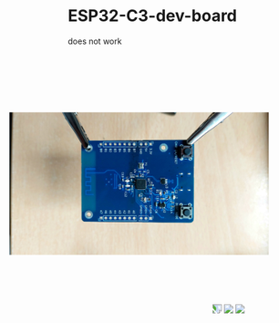 # ESP32-C3-dev-board

does not work



  <img src="https://github.com/FabulousBastard/ESP32-C3-dev-board/blob/main/20230407_103554.jpg" width="250" style="transform:rotate(90deg);"/>

  <img src="https://github.com/FabulousBastard/ESP32-C3-dev-board/blob/main/20230407_144617.jpg" width="250" style="transform:rotate(90deg);"/>

  <img src="https://github.com/FabulousBastard/ESP32-C3-dev-board/blob/main/20230412_091845.jpg" width="300" />

  <img src="https://github.com/FabulousBastard/ESP32-C3-dev-board/blob/main/20230412_092052.jpg" width="300" />



